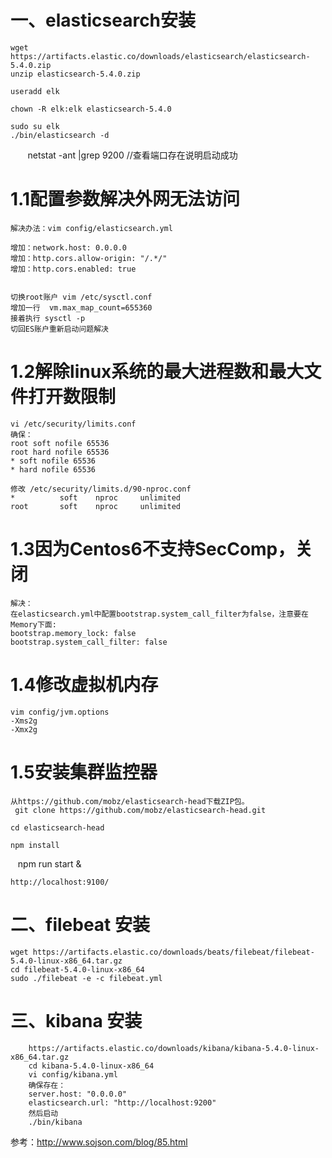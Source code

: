 


# 一、elasticsearch安装

    wget https://artifacts.elastic.co/downloads/elasticsearch/elasticsearch-5.4.0.zip
    unzip elasticsearch-5.4.0.zip
    
    useradd elk
    
    chown -R elk:elk elasticsearch-5.4.0

    sudo su elk
    ./bin/elasticsearch -d
    
    netstat -ant |grep 9200  //查看端口存在说明启动成功
    

#  1.1配置参数解决外网无法访问
    解决办法：vim config/elasticsearch.yml

    增加：network.host: 0.0.0.0
    增加：http.cors.allow-origin: "/.*/"
    增加：http.cors.enabled: true

    
    切换root账户 vim /etc/sysctl.conf
    增加一行  vm.max_map_count=655360
    接着执行 sysctl -p
    切回ES账户重新启动问题解决

# 1.2解除linux系统的最大进程数和最大文件打开数限制
    vi /etc/security/limits.conf
    确保：
    root soft nofile 65536
    root hard nofile 65536
    * soft nofile 65536
    * hard nofile 65536
    
    修改 /etc/security/limits.d/90-nproc.conf 
    *          soft    nproc     unlimited
    root       soft    nproc     unlimited

# 1.3因为Centos6不支持SecComp，关闭

    解决：
    在elasticsearch.yml中配置bootstrap.system_call_filter为false，注意要在Memory下面:
    bootstrap.memory_lock: false
    bootstrap.system_call_filter: false

# 1.4修改虚拟机内存

    vim config/jvm.options 
    -Xms2g
    -Xmx2g
    
#  1.5安装集群监控器
    
    从https://github.com/mobz/elasticsearch-head下载ZIP包。
     git clone https://github.com/mobz/elasticsearch-head.git  

    cd elasticsearch-head

    npm install

    npm run start &
    
    http://localhost:9100/

# 二、filebeat 安装
    
    wget https://artifacts.elastic.co/downloads/beats/filebeat/filebeat-5.4.0-linux-x86_64.tar.gz
    cd filebeat-5.4.0-linux-x86_64
    sudo ./filebeat -e -c filebeat.yml

# 三、kibana 安装

        https://artifacts.elastic.co/downloads/kibana/kibana-5.4.0-linux-x86_64.tar.gz
        cd kibana-5.4.0-linux-x86_64
        vi config/kibana.yml
        确保存在：
        server.host: "0.0.0.0"
        elasticsearch.url: "http://localhost:9200"
        然后启动
        ./bin/kibana





参考：http://www.sojson.com/blog/85.html
